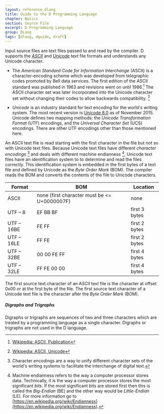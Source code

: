 ```yaml
---
layout: reference_dlang
title: Guide to the D Programming Language
chapter: Basics
section: Source File
excerpt: D Programming Language
group: DLang
tags: [dlang, dguide, draft]
---
```


Input source files are text files passed to and read by the compiler.
D supports the [_ASCII_] and [_Unicode_] text file formats and understands any Unicode character.

* The _American Standard Code for Information Interchange_ (ASCII) is a character-encoding scheme which was developed from telegraphic codes promoted by Bell data services.
The first edition of the ASCII standard was published in 1963 and revisions went on until 1986.[^ascii_pub]
The ASCII character set was later incorporated into the Unicode character set without changing their codes to allow backwards compatibility. [^ascii_unicode]

* _Unicode_ is an industry standard for text encoding for the world's writing system.
The most recent version is [Unicode 8.0](http://blog.unicode.org/2015/06/announcing-unicode-standard-version-80.html) as of November 2015.
Unicode defines two mapping methods: the _Unicode Transformation Format_ (UTF) encodings, and the _Universal Character Set_ (UCS) encodings.
There are other UTF encodings other than those mentioned here.

An ASCII text file is read starting with the first character in the file but not so with Unicode text files.
Because Unicode text files have different _character encodings_ [^charencode] and deals with different machine endianness [^endianness], Unicode text files have an identification system to to determine and read the files correctly.
This identification system is embedded in the first bytes of a text file and defined by Unicode as the _Byte Order Mark_ (BOM).
The compiler reads the BOM and converts the contents of the file to Unicode characters.

| Format           | BOM | Location |
|------------------|-----|----------|
| ASCII            | none (first character must be <= U+0000007F) | none |
| UTF &ndash; 8    | EF BB BF | first 3 bytes |
| UTF &ndash; 16BE | FE FF | first 2 bytes |
| UTF &ndash; 16LE | FF FE | first 2 bytes |
| UTF &ndash; 32BE | 00 00 FE FF | first 4 bytes |
| UTF &ndash; 32LE | FF FE 00 00 | first 4 bytes |

The first source text character of an ASCII text file is the character at offset 0x00 or at the first byte of the file.
The first source text character of a Unicode text file is the character after the _Byte Order Mark_ (BOM).

##### Digraphs and Trigraphs

Digraphs or trigraphs are sequences of two and three characters which are treated by a programming language as a single character.
Digraphs or trigraphs are not used in the D language.

[^charencode]: Character encodings are a way to unify different character sets of the world's writing systems to facilitate the interchange of digital text.
[^endianness]: Machine endianness refers to the way a computer processor stores data. Technically, it is the way a computer processor stores the most significant _bits_. If the most significant bits are stored first then this is called the _Big-Endian_ (BE) and the other way would be _Little-Endian_ (LE). For more information go to [https://en.wikipedia.org/wiki/Endianness](https://en.wikipedia.org/wiki/Endianness).

[_ASCII_]: https://en.wikipedia.org/wiki/ASCII
[^ascii_pub]: [Wikipedia: ASCII, Publication](https://en.wikipedia.org/wiki/ASCII#Publication)
[^ascii_unicode]: [Wikipedia: ASCII, Unicode](https://en.wikipedia.org/wiki/ASCII#Unicode)

[_Unicode_]: https://en.wikipedia.org/wiki/Unicode
